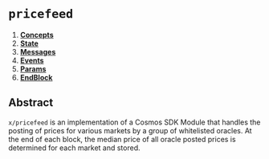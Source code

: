 <!--
order: 0
title: "Pricefeed Overview"
parent:
  title: "pricefeed"
-->

# `pricefeed`

<!-- TOC -->
1. **[Concepts](01_concepts.md)**
2. **[State](02_state.md)**
3. **[Messages](03_messages.md)**
4. **[Events](04_events.md)**
5. **[Params](05_params.md)**
6. **[EndBlock](06_end_block.md)**

## Abstract

`x/pricefeed` is an implementation of a Cosmos SDK Module that handles the posting of prices for various markets by a group of whitelisted oracles. At the end of each block, the median price of all oracle posted prices is determined for each market and stored.
